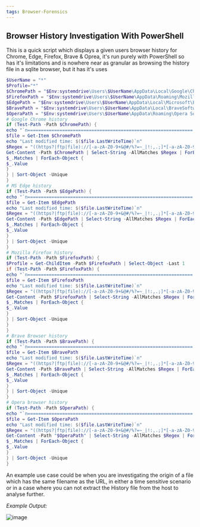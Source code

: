 ```yaml
---
tags: Browser-Forensics
---
```


## Browser History Investigation With PowerShell

This is a quick script which displays a given users browser history for Chrome, Edge, Firefox, Brave & Oprea, it's run purely with PowerShell so has it's limitations and is nowhere near as granular as browsing the history file in a sqlite browser, but it has it's uses

```powershell
$UserName = "*"
$Profile="*"
$ChromePath = "$Env:systemdrive\Users\$UserName\AppData\Local\Google\Chrome\User Data\$Profile\History"
$FirefoxPath = "$Env:systemdrive\Users\$UserName\AppData\Roaming\Mozilla\Firefox\Profiles\$Profile\places.sqlite"
$EdgePath = "$Env:systemdrive\Users\$UserName\AppData\Local\Microsoft\Edge\User Data\$Profile\History"
$BravePath = "$Env:systemdrive\Users\$UserName\AppData\Local\BraveSoftware\Brave-Browser\User Data\$Profile\History"
$OperaPath = "$Env:systemdrive\Users\$UserName\AppData\Roaming\Opera Software\Opera Stable\$Profile\History"
# Google Chrome history
if (Test-Path -Path $ChromePath) {
echo "`n============================================================== Google Chrome History ==============================================================`n"
$file = Get-Item $ChromePath
echo "Last modified time: $($file.LastWriteTime)`n"
$Regex = "((https?|ftp|file)://[-a-zA-Z0-9+&@#/%?=~_|!:,.;]*[-a-zA-Z0-9+&@#/%=~_|])"
Get-Content -Path $ChromePath | Select-String -AllMatches $Regex | ForEach-Object {
$_.Matches | ForEach-Object {
$_.Value
}
} | Sort-Object -Unique
}
# MS Edge history
if (Test-Path -Path $EdgePath) {
echo "`n============================================================== Microsoft Edge History ==============================================================`n"
$file = Get-Item $EdgePath
echo "Last modified time: $($file.LastWriteTime)`n"
$Regex = "((https?|ftp|file)://[-a-zA-Z0-9+&@#/%?=~_|!:,.;]*[-a-zA-Z0-9+&@#/%=~_|])"
Get-Content -Path $EdgePath | Select-String -AllMatches $Regex | ForEach-Object {
$_.Matches | ForEach-Object {
$_.Value
}
} | Sort-Object -Unique
}
# Mozilla Firefox history
if (Test-Path -Path $FirefoxPath) {
$Profile = Get-ChildItem -Path $FirefoxPath | Select-Object -Last 1
if (Test-Path -Path $FirefoxPath) {
echo "`n============================================================== Mozilla Firefox History ==============================================================`n"
$file = Get-Item $FirefoxPath
echo "Last modified time: $($file.LastWriteTime)`n"
$Regex = "((https?|ftp|file)://[-a-zA-Z0-9+&@#/%?=~_|!:,.;]*[-a-zA-Z0-9+&@#/%=~_|])"
Get-Content -Path $FirefoxPath | Select-String -AllMatches $Regex | ForEach-Object {
$_.Matches | ForEach-Object {
$_.Value
}
} | Sort-Object -Unique
}
}
# Brave Browser history
if (Test-Path -Path $BravePath) {
echo "`n============================================================== Brave History ==============================================================`n"
$file = Get-Item $BravePath
echo "Last modified time: $($file.LastWriteTime)`n"
$Regex = "((https?|ftp|file)://[-a-zA-Z0-9+&@#/%?=~_|!:,.;]*[-a-zA-Z0-9+&@#/%=~_|])"
Get-Content -Path $BravePath | Select-String -AllMatches $Regex | ForEach-Object {
$_.Matches | ForEach-Object {
$_.Value
}
} | Sort-Object -Unique
}
# Opera browser history
if (Test-Path -Path $OperaPath) {
echo "`n============================================================== Opera History ==============================================================`n"
$file = Get-Item $OperaPath
echo "Last modified time: $($file.LastWriteTime)`n"
$Regex = "((https?|ftp|file)://[-a-zA-Z0-9+&@#/%?=~_|!:,.;]*[-a-zA-Z0-9+&@#/%=~_|])"
Get-Content -Path "$OperaPath" | Select-String -AllMatches $Regex | ForEach-Object {
$_.Matches | ForEach-Object {
$_.Value
}
} | Sort-Object -Unique
}
```


An example use case could be when you are investigating the origin of a file which has the same filename as the URL, in either a time sensitive scenario or in a case where you can not extract the History file from the host to analyse further.

_Example Output:_

![image](https://github.com/MZHeader/MZHeader.github.io/assets/151963631/e066de39-6e92-4a7f-834d-9f0b7baa0622)


<!-- Google tag (gtag.js) -->
<script async src="https://www.googletagmanager.com/gtag/js?id=G-48M02RY99Q"></script>
<script>
  window.dataLayer = window.dataLayer || [];
  function gtag(){dataLayer.push(arguments);}
  gtag('js', new Date());

  gtag('config', 'G-48M02RY99Q');
</script>



